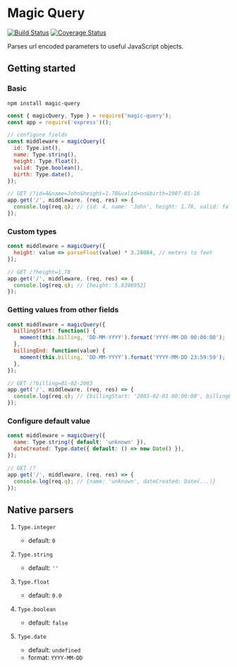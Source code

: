 # Magic Query
[![Build Status](https://travis-ci.org/eduardo-matos/magic-query.svg?branch=master)](https://travis-ci.org/eduardo-matos/magic-query)
[![Coverage Status](https://coveralls.io/repos/github/eduardo-matos/magic-query/badge.svg?branch=master)](https://coveralls.io/github/eduardo-matos/magic-query?branch=master)

Parses url encoded parameters to useful JavaScript objects.

## Getting started

### Basic

```
npm install magic-query
```

```js
const { magicQuery, Type } = require('magic-query');
const app = require('express')();

// configure fields
const middleware = magicQuery({
  id: Type.int(),
  name: Type.string(),
  height: Type.float(),
  valid: Type.boolean(),
  birth: Type.date(),
});

// GET /?id=4&name=John&height=1.78&valid=no&birth=1987-01-16
app.get('/', middleware, (req, res) => {
  console.log(req.q); // {id: 4, name: 'John', height: 1.78, valid: false, birth: Date(1987, 0, 16)}
});
```

### Custom types

```js
const middleware = magicQuery({
  height: value => parseFloat(value) * 3.28084, // meters to feet
});

// GET /?height=1.78
app.get('/', middleware, (req, res) => {
  console.log(req.q); // {height: 5.8398952}
});
```

### Getting values from other fields

```js
const middleware = magicQuery({
  billingStart: function() {
    moment(this.billing, 'DD-MM-YYYY').format('YYYY-MM-DD 00:00:00');
  },
  billingEnd: function(value) {
    moment(this.billing, 'DD-MM-YYYY').format('YYYY-MM-DD 23:59:59');
  },
});

// GET /?billing=01-02-2003
app.get('/', middleware, (req, res) => {
  console.log(req.q); // {billingStart: '2003-02-01 00:00:00', billingEnd: '2003-02-01 23:59:59'}
});
```

### Configure default value

```js
const middleware = magicQuery({
  name: Type.string({ default: 'unknown' }),
  dateCreated: Type.date({ default: () => new Date() }),
});

// GET /?
app.get('/', middleware, (req, res) => {
  console.log(req.q); // {name: 'unknown', dateCreated: Date(...)}
});
```

## Native parsers

1. `Type.integer`
    * default: `0`

1. `Type.string`
    * default: `''`

1. `Type.float`
    * default: `0.0`

1. `Type.boolean`
    * default: `false`

1. `Type.date`
    * default: `undefined`
    * format: `YYYY-MM-DD`
